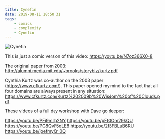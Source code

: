```yaml
---
title: Cynefin
date: 2019-08-11 18:50:31
tags:
	- comics
	- complexity
	- Cynefin
---
```


![Cynefin](/images/cynefin.jpg)

This is just a comic version of this video: https://youtu.be/N7oz366X0-8

The original paper from 2003: http://alumni.media.mit.edu/~brooks/storybiz/kurtz.pdf

Cynthia Kurtz was co-author on the 2003 paper (https://www.cfkurtz.com/). This paper opened my mind to the fact that all four domains are always present in any situation: https://www.cfkurtz.com/Kurtz%202009b%20Wisdom%20of%20Clouds.pdf

These videos of a full day workshop with Dave go deeper:

https://youtu.be/PFi9mIlp2NY
https://youtu.be/pFtOOm29kQU
https://youtu.be/PG8QvF5qLE8
https://youtu.be/2fBFBLuB6RU
https://youtu.be/joefmyXr_0Q
